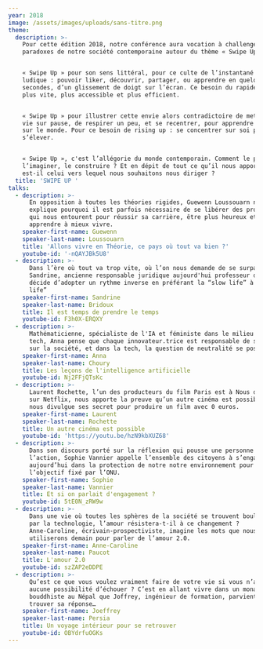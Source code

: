 ```yaml
---
year: 2018
image: /assets/images/uploads/sans-titre.png
theme:
  description: >-
    Pour cette édition 2018, notre conférence aura vocation à challenger les
    paradoxes de notre société contemporaine autour du thème « Swipe Up ». 


    « Swipe Up » pour son sens littéral, pour ce culte de l’instantané et du
    ludique : pouvoir liker, découvrir, partager, ou apprendre en quelques
    secondes, d’un glissement de doigt sur l’écran. Ce besoin du rapide, du tout
    plus vite, plus accessible et plus efficient. 


    « Swipe Up » pour illustrer cette envie alors contradictoire de mettre la
    vie sur pause, de respirer un peu, et se recentrer, pour apprendre sur soi,
    sur le monde. Pour ce besoin de rising up : se concentrer sur soi pour
    s’élever. 


    « Swipe Up », c'est l’allégorie du monde contemporain. Comment le penser,
    l’imaginer, le construire ? Et en dépit de tout ce qu’il nous apporte,
    est-il celui vers lequel nous souhaitons nous diriger ?
  title: 'SWIPE UP '
talks:
  - description: >-
      En opposition à toutes les théories rigides, Guewenn Loussouarn nous
      explique pourquoi il est parfois nécessaire de se libérer des processus
      qui nous entourent pour réussir sa carrière, être plus heureux et
      apprendre à mieux vivre.
    speaker-first-name: Guewenn
    speaker-last-name: Loussouarn
    title: 'Allons vivre en Théorie, ce pays où tout va bien ?'
    youtube-id: '-nQAYJBk5U8'
  - description: >-
      Dans l’ère où tout va trop vite, où l’on nous demande de se surpasser,
      Sandrine, ancienne responsable juridique aujourd'hui professeur de yoga
      décide d’adopter un rythme inverse en préférant la “slow life” à la “fast
      life”
    speaker-first-name: Sandrine
    speaker-last-name: Bridoux
    title: Il est temps de prendre le temps
    youtube-id: F3h0X-ERQXY
  - description: >-
      Mathématicienne, spécialiste de l'IA et féministe dans le milieu de la
      tech, Anna pense que chaque innovateur.trice est responsable de son impact
      sur la société, et dans la tech, la question de neutralité se pose...
    speaker-first-name: Anna
    speaker-last-name: Choury
    title: Les leçons de l'intelligence artificielle
    youtube-id: Nj2FFjQTsKc
  - description: >-
      Laurent Rochette, l’un des producteurs du film Paris est à Nous disponible
      sur Netflix, nous apporte la preuve qu’un autre cinéma est possible et
      nous divulgue ses secret pour produire un film avec 0 euros.
    speaker-first-name: Laurent
    speaker-last-name: Rochette
    title: Un autre cinéma est possible
    youtube-id: 'https://youtu.be/hzN9kbXUZ68'
  - description: >-
      Dans son discours porté sur la réflexion qui pousse une personne à
      l’action, Sophie Vannier appelle l’ensemble des citoyens à s’engager dès
      aujourd’hui dans la protection de notre notre environnement pour atteindre
      l’objectif fixé par l’ONU.
    speaker-first-name: Sophie
    speaker-last-name: Vannier
    title: Et si on parlait d'engagement ?
    youtube-id: 5tE0N_zRW9w
  - description: >-
      Dans une vie où toutes les sphères de la société se trouvent bouleversées
      par la technologie, l’amour résistera-t-il à ce changement ?
      Anne-Caroline, écrivain-prospectiviste, imagine les mots que nous
      utiliserons demain pour parler de l’amour 2.0.
    speaker-first-name: Anne-Caroline
    speaker-last-name: Paucot
    title: L'amour 2.0
    youtube-id: szZAP2eDDPE
  - description: >-
      Qu’est ce que vous voulez vraiment faire de votre vie si vous n’avez
      aucune possibilité d’échouer ? C’est en allant vivre dans un monastère
      bouddhiste au Népal que Joffrey, ingénieur de formation, parvient à
      trouver sa réponse…
    speaker-first-name: Joeffrey
    speaker-last-name: Persia
    title: Un voyage intérieur pour se retrouver
    youtube-id: OBYdrfuOGKs
---
```


